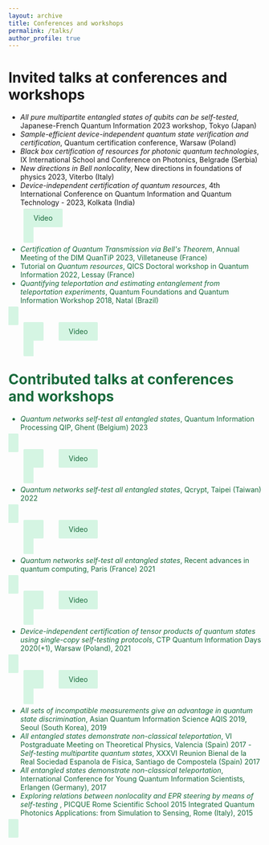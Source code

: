 ```yaml
---
layout: archive 
title: Conferences and workshops
permalink: /talks/
author_profile: true 
--- 
```


# Invited talks at conferences and workshops

- *All pure multipartite entangled states of qubits can be self-tested*, Japanese-French Quantum Information 2023 workshop, Tokyo (Japan)
 - *Sample-efficient device-independent quantum state verification and certification*, Quantum certification conference, Warsaw (Poland)
 - *Black box certification of resources for photonic quantum technologies*, IX International School and Conference on Photonics, Belgrade (Serbia)
- *New directions in Bell nonlocality*, New directions in foundations of physics 2023, Viterbo (Italy)
- *Device-independent certification of quantum resources*, 4th International Conference on Quantum Information and Quantum Technology - 2023, Kolkata (India)
  
<a
      href="https://www.youtube.com/watch?v=bsXYrbSPpG0"
      style="
        padding: 10px 20px;
        background-color: #d5f5e3;
        color: #186a3b;
        border: none;
        border-radius: 2px;
        cursor: pointer;
        transition: background-color 0.3s ease;
        text-decoration: none;
        margin-left: 30px;
      "
      onmouseover="this.style.backgroundColor='#58d68d'"
      onmouseout="this.style.backgroundColor='#abebc6'"
    >
      Video

- *Certification of Quantum Transmission via Bell's Theorem*, Annual Meeting of the DIM QuanTiP 2023, Villetaneuse (France)
- Tutorial on *Quantum resources*, QICS Doctoral workshop in Quantum Information 2022, Lessay (France)
- *Quantifying teleportation and estimating entanglement from teleportation experiments*, Quantum Foundations and Quantum Information Workshop 2018, Natal (Brazil)

<a
      href="https://www.youtube.com/watch?v=e6COzyW1mxA&t=61s"
      style="
        padding: 10px 20px;
        background-color: #d5f5e3;
        color: #186a3b;
        border: none;
        border-radius: 2px;
        cursor: pointer;
        transition: background-color 0.3s ease;
        text-decoration: none;
        margin-left: 30px;
      "
      onmouseover="this.style.backgroundColor='#58d68d'"
      onmouseout="this.style.backgroundColor='#abebc6'"
    >
      Video
 

# Contributed talks at conferences and workshops

- *Quantum networks self-test all entangled states*, Quantum Information Processing QIP, Ghent (Belgium)  2023

<a
      href="https://www.youtube.com/watch?v=plQy6RZd3jw"
      style="
        padding: 10px 20px;
        background-color: #d5f5e3;
        color: #186a3b;
        border: none;
        border-radius: 2px;
        cursor: pointer;
        transition: background-color 0.3s ease;
        text-decoration: none;
        margin-left: 30px;
      "
      onmouseover="this.style.backgroundColor='#58d68d'"
      onmouseout="this.style.backgroundColor='#abebc6'"
    >
      Video
  
- *Quantum networks self-test all entangled states*, Qcrypt, Taipei (Taiwan) 2022

<a
      href="https://www.youtube.com/watch?v=XujyH8OkpII&t=918s"
      style="
        padding: 10px 20px;
        background-color: #d5f5e3;
        color: #186a3b;
        border: none;
        border-radius: 2px;
        cursor: pointer;
        transition: background-color 0.3s ease;
        text-decoration: none;
        margin-left: 30px;
      "
      onmouseover="this.style.backgroundColor='#58d68d'"
      onmouseout="this.style.backgroundColor='#abebc6'"
    >
      Video

- *Quantum networks self-test all entangled states*, Recent advances in quantum computing, Paris (France) 2021

<a
      href="https://www.youtube.com/watch?v=LXHChXV2c6U&t=1309s"
      style="
        padding: 10px 20px;
        background-color: #d5f5e3;
        color: #186a3b;
        border: none;
        border-radius: 2px;
        cursor: pointer;
        transition: background-color 0.3s ease;
        text-decoration: none;
        margin-left: 30px;
      "
      onmouseover="this.style.backgroundColor='#58d68d'"
      onmouseout="this.style.backgroundColor='#abebc6'"
    >
      Video

- *Device-independent certification of tensor products of quantum states using single-copy self-testing protocols*, CTP Quantum Information Days 2020(+1), Warsaw (Poland), 2021

<a
      href="https://www.youtube.com/watch?v=DIzkVvCblJk&t=1113s"
      style="
        padding: 10px 20px;
        background-color: #d5f5e3;
        color: #186a3b;
        border: none;
        border-radius: 2px;
        cursor: pointer;
        transition: background-color 0.3s ease;
        text-decoration: none;
        margin-left: 30px;
      "
      onmouseover="this.style.backgroundColor='#58d68d'"
      onmouseout="this.style.backgroundColor='#abebc6'"
    >
      Video

- *All sets of incompatible measurements give an advantage in quantum state discrimination*, Asian Quantum Information Science AQIS 2019, Seoul (South Korea), 2019
- *All entangled states demonstrate non-classical teleportation*, VI Postgraduate Meeting on Theoretical Physics, Valencia (Spain) 2017  - *Self-testing multipartite quantum states*, XXXVI Reunion Bienal de la Real Sociedad Espanola de Fisica, Santiago de Compostela (Spain) 2017
- *All entangled states demonstrate non-classical teleportation*, International Conference for Young Quantum Information Scientists, Erlangen (Germany), 2017  
- *Exploring relations between nonlocality and EPR steering by means of self-testing* , PICQUE Rome Scientific School 2015 Integrated Quantum Photonics Applications: from Simulation to Sensing, Rome (Italy), 2015
